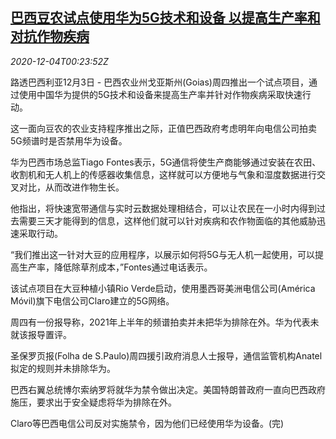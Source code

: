 <!--1607043312000-->
[巴西豆农试点使用华为5G技术和设备 以提高生产率和对抗作物疾病](https://cn.reuters.com/article/brazil-5g-huawei-farmers-1203-thur-idCNKBS28E01N)
------

<div><i>2020-12-04T00:23:52Z</i></div><p>路透巴西利亚12月3日 - 巴西农业州戈亚斯州(Goias)周四推出一个试点项目，通过使用中国华为提供的5G技术和设备来提高生产率并针对作物疾病采取快速行动。</p><p>这一面向豆农的农业支持程序推出之际，正值巴西政府考虑明年向电信公司拍卖5G频谱时是否禁用华为设备。</p><p>华为巴西市场总监Tiago Fontes表示，5G通信将使生产商能够通过安装在农田、收割机和无人机上的传感器收集信息，这样就可以方便地与气象和湿度数据进行交叉对比，从而改进作物生长。</p><p>他指出，将快速宽带通信与实时云数据处理相结合，可以让农民在一小时内得到过去需要三天才能得到的信息，这样他们就可以针对疾病和农作物面临的其他威胁迅速采取行动。</p><p>“我们推出这一针对大豆的应用程序，以展示如何将5G与无人机一起使用，可以提高生产率，降低除草剂成本，”Fontes通过电话表示。</p><p>该试点项目在大豆种植小镇Rio Verde启动，使用墨西哥美洲电信公司(América Móvil)旗下电信公司Claro建立的5G网络。</p><p>周四有一份报导称，2021年上半年的频谱拍卖并未把华为排除在外。华为代表未就该报导置评。</p><p>圣保罗页报(Folha de S.Paulo)周四援引政府消息人士报导，通信监管机构Anatel拟定的规则并未排除华为。</p><p>巴西右翼总统博尔索纳罗将就华为禁令做出决定。美国特朗普政府一直向巴西政府施压，要求出于安全疑虑将华为排除在外。</p><p>Claro等巴西电信公司反对实施禁令，因为他们已经使用华为设备。(完)</p>
